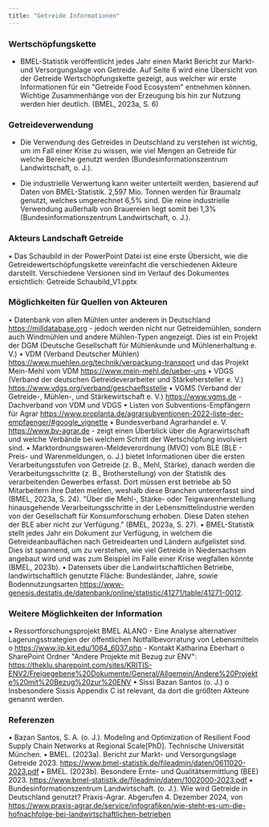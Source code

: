 ```yaml
---
title: "Getreide Informationen"
---
```

### Wertschöpfungskette
- BMEL-Statistik veröffentlicht jedes Jahr einen Markt Bericht zur Markt- und Versorgungslage von Getreide. Auf Seite 6 wird eine Übersicht von der Getreide Wertschöpfungskette gezeigt, aus welcher wir erste Informationen für ein "Getreide Food Ecosystem" entnehmen können. Wichtige Zusammenhänge von der Erzeugung bis hin zur Nutzung werden hier deutlich. (BMEL, 2023a, S. 6)

 


### Getreideverwendung 
- Die Verwendung des Getreides in Deutschland zu verstehen ist wichtig, um im Fall einer Krise zu wissen, wie viel Mengen an Getreide für welche Bereiche genutzt werden (Bundesinformationszentrum Landwirtschaft, o. J.).

 


- Die industrielle Verwertung kann weiter unterteilt werden, basierend auf Daten von BMEL-Statistik. 2,597 Mio. Tonnen werden für Braumalz genutzt, welches umgerechnet 6,5% sind. Die reine industrielle Verwendung außerhalb von Brauereien liegt somit bei 1,3% (Bundesinformationszentrum Landwirtschaft, o. J.).


### Akteurs Landschaft Getreide
•	Das Schaubild in der PowerPoint Datei ist eine erste Übersicht, wie die Getreidewertschöpfungskette vereinfacht die verschiedenen Akteure darstellt. Verschiedene Versionen sind im Verlauf des Dokumentes ersichtlich: Getreide Schaubild_V1.pptx


### Möglichkeiten für Quellen von Akteuren
•	Datenbank von allen Mühlen unter anderem in Deutschland https://milldatabase.org - jedoch werden nicht nur Getreidemühlen, sondern auch Windmühlen und andere Mühlen-Typen angezeigt. Dies ist ein Projekt der DGM (Deutsche Gesellschaft für Mühlenkunde und Mühlenerhaltung e. V.) 
•	VDM (Verband Deutscher Mühlen) https://www.muehlen.org/technik/verpackung-transport und das Projekt Mein-Mehl vom VDM https://www.mein-mehl.de/ueber-uns
•	VDGS (Verband der deutschen Getreideverarbeiter und Stärkehersteller e. V.) https://www.vdgs.org/verband/geschaeftsstelle
•	VGMS (Verband der Getreide-, Mühlen-, und Stärkewirtschaft e. V.) https://www.vgms.de - Dachverband von VDM und VDGS 
•	Listen von Subventions-Empfängern für Agrar https://www.proplanta.de/agrarsubventionen-2022-liste-der-empfaenger/#google_vignette
•	Bundesverband Agrarhandel e. V. https://www.bv-agrar.de - zeigt einen Überblick über die Agrarwirtschaft und welche Verbände bei welchem Schritt der Wertschöpfung involviert sind.
•	Marktordnungswaren-Meldeverordnung (MVO) vom BLE (BLE - Preis- und Warenmeldungen, o. J.) bietet Informationen über die ersten Verarbeitungsstufen von Getreide (z. B., Mehl, Stärke), danach werden die Verarbeitungsschritte (z. B., Brotherstellung) von der Statistik des verarbeitenden Gewerbes erfasst. Dort müssen erst betriebe ab 50 Mitarbeitern ihre Daten melden, weshalb diese Branchen untererfasst sind (BMEL, 2023a, S. 24). "Über die Mehl-, Stärke- oder Teigwarenherstellung hinausgehende Verarbeitungsschritte in der Lebensmittelindustrie werden von der Gesellschaft für Konsumforschung erhoben. Diese Daten stehen der BLE aber nicht zur Verfügung." (BMEL, 2023a, S. 27).
•	BMEL-Statistik stellt jedes Jahr ein Dokument zur Verfügung, in welchem die Getreideanbauflächen nach Getreidearten und Ländern aufgelistet sind. Dies ist spannend, um zu verstehen, wie viel Getreide in Niedersachsen angebaut wird und was zum Beispiel im Falle einer Krise wegfallen könnte (BMEL, 2023b).
•	Datensets über die Landwirtschaftlichen Betriebe, landwirtschaftlich genutzte Fläche: Bundesländer, Jahre, sowie Bodennutzungsarten https://www-genesis.destatis.de/datenbank/online/statistic/41271/table/41271-0012.


### Weitere Möglichkeiten der Information 
•	Ressortforschungsprojekt BMEL ALANO - Eine Analyse alternativer Lagerungsstrategien der öffentlichen Notfallbevorratung von Lebensmitteln 
o	https://www.iip.kit.edu/1064_6037.php - Kontakt Katharina Eberhart 
o	SharePoint Ordner "Andere Projekte mit Bezug zur ENV": https://theklu.sharepoint.com/sites/KRITIS-ENV2/Freigegebene%20Dokumente/General/Allgemein/Andere%20Projekte%20mit%20Bezug%20zur%20ENV
•	Sissi Bazan Santos (o. J.)
o	Insbesondere Sissis Appendix C ist relevant, da dort die größten Akteure genannt werden.


### Referenzen
•	Bazan Santos, S. A. (o. J.). Modeling and Optimization of Resilient Food Supply Chain Networks at Regional Scale[PhD]. Technische Universität München.
•	BMEL. (2023a). Bericht zur Markt- und Versorgungslage Getreide 2023. https://www.bmel-statistik.de/fileadmin/daten/0611020-2023.pdf
•	BMEL. (2023b). Besondere Ernte- und Qualitätsermittlung (BEE) 2023. https://www.bmel-statistik.de/fileadmin/daten/1002000-2023.pdf
•	Bundesinformationszentrum Landwirtschaft. (o. J.). Wie wird Getreide in Deutschland genutzt? Praxis-Agrar. Abgerufen 4. Dezember 2024, von https://www.praxis-agrar.de/service/infografiken/wie-steht-es-um-die-hofnachfolge-bei-landwirtschaftlichen-betrieben

